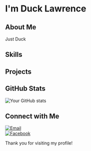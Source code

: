 # I'm Duck Lawrence 

## About Me

Just Duck

## Skills

## Projects

## GitHub Stats

![Your GitHub stats](https://github-readme-stats.vercel.app/api?username=duck35lawrence&show_icons=true&theme=radical)

## Connect with Me

[![Email](https://img.shields.io/badge/Email-%23D14836.svg?style=for-the-badge&logo=gmail&logoColor=white)](mailto:tenemail@domain.com)<br/>
[![Facebook](https://img.shields.io/badge/Facebook-%231877F2.svg?style=for-the-badge&logo=facebook&logoColor=white)](https://www.facebook.com/duck35lawrence)

Thank you for visiting my profile!
